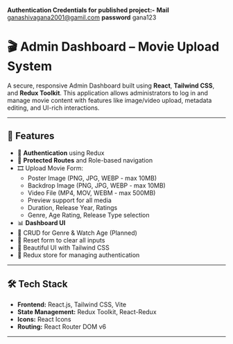 **Authentication Credentials for published project:-**
**Mail** ganashivagana2001@gamil.com
**password** gana123

# 🎬 Admin Dashboard – Movie Upload System

A secure, responsive Admin Dashboard built using **React**, **Tailwind CSS**, and **Redux Toolkit**. This application allows administrators to log in and manage movie content with features like image/video upload, metadata editing, and UI-rich interactions.

---

## 🚀 Features

- 🔐 **Authentication** using Redux
- 🧭 **Protected Routes** and Role-based navigation
- 🎞️ Upload Movie Form:
  - Poster Image (PNG, JPG, WEBP - max 10MB)
  - Backdrop Image (PNG, JPG, WEBP - max 10MB)
  - Video File (MP4, MOV, WEBM - max 500MB)
  - Preview support for all media
  - Duration, Release Year, Ratings
  - Genre, Age Rating, Release Type selection
- 📊 **Dashboard UI**
- 📂 CRUD for Genre & Watch Age (Planned)
- 🔄 Reset form to clear all inputs
- 🧼 Beautiful UI with Tailwind CSS
- 🔐 Redux store for managing authentication

---

## 🛠️ Tech Stack

- **Frontend:** React.js, Tailwind CSS, Vite
- **State Management:** Redux Toolkit, React-Redux
- **Icons:** React Icons
- **Routing:** React Router DOM v6

---
